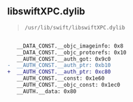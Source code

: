 ## libswiftXPC.dylib

> `/usr/lib/swift/libswiftXPC.dylib`

```diff

   __DATA_CONST.__objc_imageinfo: 0x8
   __DATA_CONST.__objc_protorefs: 0x10
   __AUTH_CONST.__auth_got: 0x9c0
-  __AUTH_CONST.__auth_ptr: 0xb10
+  __AUTH_CONST.__auth_ptr: 0xc80
   __AUTH_CONST.__const: 0x1e60
   __AUTH_CONST.__objc_const: 0x1ec0
   __AUTH.__data: 0x80

```
